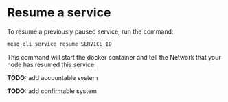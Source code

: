 # Resume a service

To resume a previously paused service, run the command:

```bash
mesg-cli service resume SERVICE_ID
```

This command will start the docker container and tell the Network that your node has resumed this service.

**TODO:** add accountable system

**TODO:** add confirmable system


